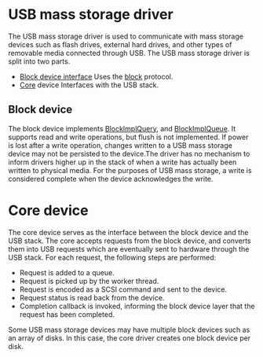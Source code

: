 <!--
    (C) Copyright 2019 The Fuchsia Authors. All rights reserved.
    Use of this source code is governed by a BSD-style license that can be
    found in the LICENSE file.
-->

# USB mass storage driver

The USB mass storage driver is used to communicate with mass storage devices
such as flash drives, external hard drives, and other types of removable media
connected through USB. The USB mass storage driver is split into two parts.

* [Block device interface](/src/devices/block/drivers/usb-mass-storage/block.cc)
Uses the [block](/sdk/banjo/fuchsia.hardware.block/block.banjo) protocol.
* [Core](/src/devices/block/drivers/usb-mass-storage/usb-mass-storage.cc) device
Interfaces with the USB stack.

## Block device

The block device implements
[BlockImplQuery](/sdk/banjo/fuchsia.hardware.block/block.banjo#95), and
[BlockImplQueue](/sdk/banjo/fuchsia.hardware.block/block.banjo#102). It
supports read and write operations, but flush is not implemented. If power is
lost after a write operation, changes written to a USB mass storage device may
not be persisted to the device.The driver has no mechanism to inform drivers
higher up in the stack of when a write has actually been written to physical
media. For the purposes of USB mass storage, a write is considered complete
when the device acknowledges the write.

# Core device

The core device serves as the interface between the block device and the USB
stack. The core accepts requests from the block device, and converts them into
USB requests which are eventually sent to hardware through the USB stack. For
each request, the following steps are performed:

*   Request is added to a queue.
*   Request is picked up by the worker thread.
*   Request is encoded as a SCSI command and sent to the device.
*   Request status is read back from the device.
*   Completion callback is invoked, informing the block device layer that the
    request has been completed.

Some USB mass storage devices may have multiple block devices such as an array
of disks. In this case, the core driver creates one block device per disk.

